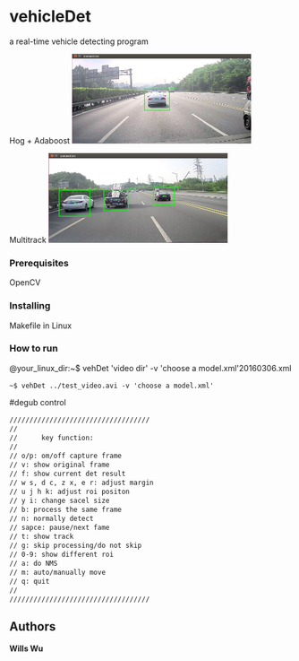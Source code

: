 # vehicleDet
a real-time vehicle detecting program

Hog + Adaboost
<img src="https://github.com/wills2133/vehicleDet/blob/master/recognition.JPG" width="320" height="160">
<br/>

Multitrack
<img src="https://github.com/wills2133/vehicleDet/blob/master/multi-tracking.JPG" width="320" height="160">
<br/>

### Prerequisites

OpenCV

### Installing

Makefile in Linux

### How to run

@your_linux_dir:~$ vehDet 'video dir' -v 'choose a model.xml'20160306.xml

```
~$ vehDet ../test_video.avi -v 'choose a model.xml'
```
#degub control

```
///////////////////////////////////
//
//      key function:
//
// o/p: om/off capture frame
// v: show original frame
// f: show current det result
// w s, d c, z x, e r: adjust margin
// u j h k: adjust roi positon
// y i: change sacel size
// b: process the same frame
// n: normally detect
// sapce: pause/next fame
// t: show track
// g: skip processing/do not skip
// 0-9: show different roi
// a: do NMS
// m: auto/manually move 
// q: quit
//
///////////////////////////////////

```

## Authors

**Wills Wu**

